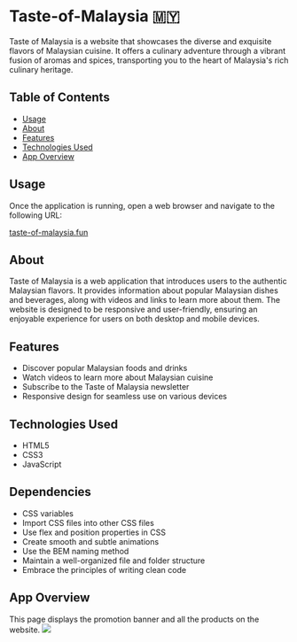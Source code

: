 # Taste-of-Malaysia 🇲🇾

Taste of Malaysia is a website that showcases the diverse and exquisite flavors of Malaysian cuisine. It offers a culinary adventure through a vibrant fusion of aromas and spices, transporting you to the heart of Malaysia's rich culinary heritage.

## Table of Contents
- [Usage](#usage)
- [About](#about)
- [Features](#features)
- [Technologies Used](#technologies-used)
- [App Overview](#app-overview)

  
## Usage

Once the application is running, open a web browser and navigate to the following URL:

[taste-of-malaysia.fun](https://taste-of-malaysia.fun/)

## About
Taste of Malaysia is a web application that introduces users to the authentic Malaysian flavors. It provides information about popular Malaysian dishes and beverages, along with videos and links to learn more about them. The website is designed to be responsive and user-friendly, ensuring an enjoyable experience for users on both desktop and mobile devices.

## Features
- Discover popular Malaysian foods and drinks
- Watch videos to learn more about Malaysian cuisine
- Subscribe to the Taste of Malaysia newsletter
- Responsive design for seamless use on various devices

## Technologies Used
- HTML5
- CSS3
- JavaScript

## Dependencies
- CSS variables
- Import CSS files into other CSS files
- Use flex and position properties in CSS
- Create smooth and subtle animations
- Use the BEM naming method
- Maintain a well-organized file and folder structure
- Embrace the principles of writing clean code

## App Overview

This page displays the promotion banner and all the products on the website.
<img src ="src/Assets/chicken.png">
